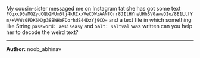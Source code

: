 My cousin-sister messaged me on Instagram tat she has got some text `FOqxc90aMQZydCQb2MUm5tj4kRIxxVeCDWzAANfOrr8JItHYneUHhSV0awvQIo/8E1LtfYm/+VVWz0PDK6MXp38BWHoFDorhdS44DzYj9CQ=` and a text file in which something like String `password: aesiseasy` and `Salt: saltval` was written can you help her to decode the weird text?

---
**Author:** noob_abhinav